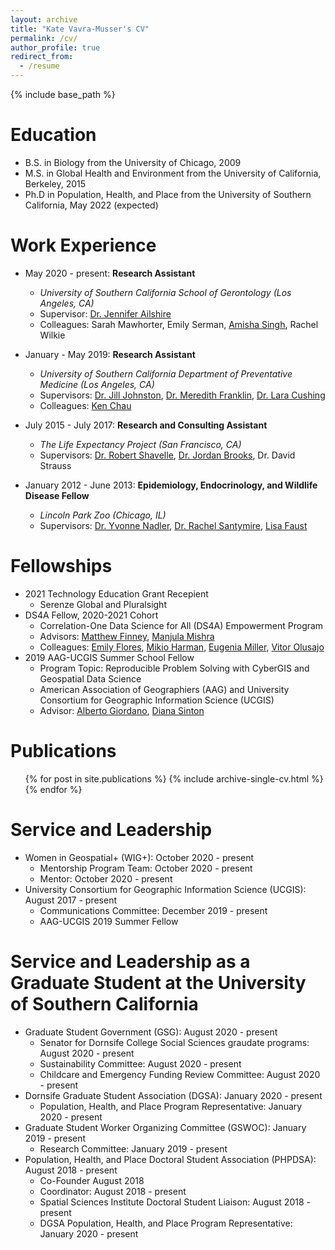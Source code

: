 ```yaml
---
layout: archive
title: "Kate Vavra-Musser's CV"
permalink: /cv/
author_profile: true
redirect_from:
  - /resume
---
```


{% include base_path %}

Education
======
* B.S. in Biology from the University of Chicago, 2009
* M.S. in Global Health and Environment from the University of California, Berkeley, 2015
* Ph.D in Population, Health, and Place from the University of Southern California, May 2022 (expected)

Work Experience
======
* May 2020 - present: **Research Assistant**
  * *University of Southern California School of Gerontology (Los Angeles, CA)*
  * Supervisor: [Dr. Jennifer Ailshire](https://gero.usc.edu/faculty/ailshire)
  * Colleagues: Sarah Mawhorter, Emily Serman, [Amisha Singh](https://www.linkedin.com/in/amishasingh13102), Rachel Wilkie
  
* January - May 2019: **Research Assistant**
  * *University of Southern California Department of Preventative Medicine (Los Angeles, CA)*
  * Supervisors: [Dr. Jill Johnston](https://www.linkedin.com/in/jill-johnston-9b32a354), [Dr. Meredith Franklin](https://www.linkedin.com/in/meredithfranklin), [Dr. Lara Cushing](https://www.linkedin.com/in/lara-cushing)
  * Colleagues: [Ken Chau](https://www.linkedin.com/in/ken-chau-05b35323)

* July 2015 - July 2017: **Research and Consulting Assistant**
  * *The Life Expectancy Project (San Francisco, CA)*
  * Supervisors: [Dr. Robert Shavelle](https://www.linkedin.com/in/robert-shavelle-phd-faacpdm-a883b041), [Dr. Jordan Brooks](https://www.linkedin.com/in/jordancbrooks), Dr. David Strauss

* January 2012 - June 2013: **Epidemiology, Endocrinology, and Wildlife Disease Fellow**
  * *Lincoln Park Zoo (Chicago, IL)*
  * Supervisors: [Dr. Yvonne Nadler](https://www.linkedin.com/in/nadler-yvonne-a9683429), [Dr. Rachel Santymire](https://www.linkedin.com/in/rachel-santymire-81a6572a), [Lisa Faust](https://www.linkedin.com/in/lisa-faust-a5b23450)
  
Fellowships
======
* 2021 Technology Education Grant Recepient
  * Serenze Global and Pluralsight
* DS4A Fellow, 2020-2021 Cohort
  * Correlation-One Data Science for All (DS4A) Empowerment Program
  * Advisors: [Matthew Finney](https://www.linkedin.com/in/matthew-f-2b837359), [Manjula Mishra](https://www.linkedin.com/in/manjula-mishra)
  * Colleagues: [Emily Flores](https://www.linkedin.com/in/emily-flores-gaspar), [Mikio Harman](https://www.linkedin.com/in/mikioharman), [Eugenia Miller](https://www.linkedin.com/in/eugenia-miller), [Vitor Olusajo](https://www.linkedin.com/in/victorolusajo)
* 2019 AAG-UCGIS Summer School Fellow
  * Program Topic: Reproducible Problem Solving with CyberGIS and Geospatial Data Science
  * American Association of Geographiers (AAG) and University Consortium for Geographic Information Science (UCGIS)
  * Advisor: [Alberto Giordano](https://www.linkedin.com/in/alberto-giordano-22707a99), [Diana Sinton](https://www.linkedin.com/in/diana-sinton-6a261b17)
  
Publications
======
  <ul>{% for post in site.publications %}
    {% include archive-single-cv.html %}
  {% endfor %}</ul>

Service and Leadership
======
* Women in Geospatial+ (WIG+): October 2020 - present
  * Mentorship Program Team: October 2020 - present
  * Mentor: October 2020 - present
* University Consortium for Geographic Information Science (UCGIS): August 2017 - present
  * Communications Committee: December 2019 - present
  * AAG-UCGIS 2019 Summer Fellow

Service and Leadership as a Graduate Student at the University of Southern California
======
* Graduate Student Government (GSG): August 2020 - present
  * Senator for Dornsife College Social Sciences graudate programs: August 2020 - present
  * Sustainability Committee: August 2020 - present
  * Childcare and Emergency Funding Review Committee: August 2020 - present
* Dornsife Graduate Student Association (DGSA): January 2020 - present
  * Population, Health, and Place Program Representative: January 2020 - present
* Graduate Student Worker Organizing Committee (GSWOC): January 2019 - present
  * Research Committee: January 2019 - present
* Population, Health, and Place Doctoral Student Association (PHPDSA): August 2018 - present
  * Co-Founder August 2018
  * Coordinator: August 2018 - present
  * Spatial Sciences Institute Doctoral Student Liaison: August 2018 - present
  * DGSA Population, Health, and Place Program Representative: January 2020 - present
